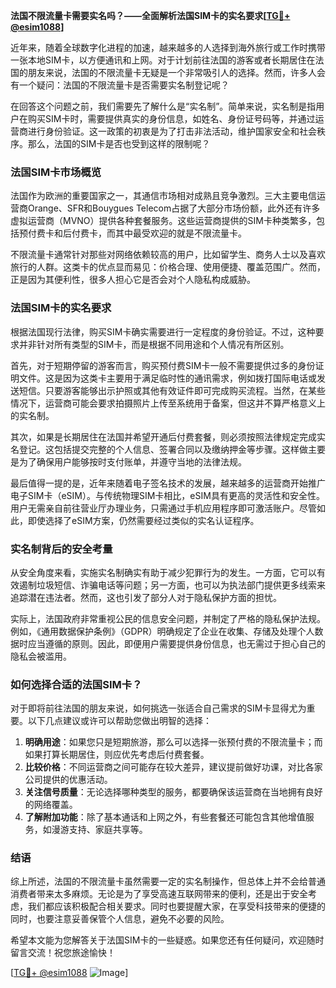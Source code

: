 **法国不限流量卡需要实名吗？——全面解析法国SIM卡的实名要求[[TG💪+ @esim1088](https://t.me/s/esim1088)]**

近年来，随着全球数字化进程的加速，越来越多的人选择到海外旅行或工作时携带一张本地SIM卡，以方便通讯和上网。对于计划前往法国的游客或者长期居住在法国的朋友来说，法国的不限流量卡无疑是一个非常吸引人的选择。然而，许多人会有一个疑问：法国的不限流量卡是否需要实名制登记呢？

在回答这个问题之前，我们需要先了解什么是“实名制”。简单来说，实名制是指用户在购买SIM卡时，需要提供真实的身份信息，如姓名、身份证号码等，并通过运营商进行身份验证。这一政策的初衷是为了打击非法活动，维护国家安全和社会秩序。那么，法国的SIM卡是否也受到这样的限制呢？

### 法国SIM卡市场概览

法国作为欧洲的重要国家之一，其通信市场相对成熟且竞争激烈。三大主要电信运营商Orange、SFR和Bouygues Telecom占据了大部分市场份额，此外还有许多虚拟运营商（MVNO）提供各种套餐服务。这些运营商提供的SIM卡种类繁多，包括预付费卡和后付费卡，而其中最受欢迎的就是不限流量卡。

不限流量卡通常针对那些对网络依赖较高的用户，比如留学生、商务人士以及喜欢旅行的人群。这类卡的优点显而易见：价格合理、使用便捷、覆盖范围广。然而，正是因为其便利性，很多人担心它是否会对个人隐私构成威胁。

### 法国SIM卡的实名要求

根据法国现行法律，购买SIM卡确实需要进行一定程度的身份验证。不过，这种要求并非针对所有类型的SIM卡，而是根据不同用途和个人情况有所区别。

首先，对于短期停留的游客而言，购买预付费SIM卡一般不需要提供过多的身份证明文件。这是因为这类卡主要用于满足临时性的通讯需求，例如拨打国际电话或发送短信。只要游客能够出示护照或其他有效证件即可完成购买流程。当然，在某些情况下，运营商可能会要求拍摄照片上传至系统用于备案，但这并不算严格意义上的实名制。

其次，如果是长期居住在法国并希望开通后付费套餐，则必须按照法律规定完成实名登记。这包括提交完整的个人信息、签署合同以及缴纳押金等步骤。这样做主要是为了确保用户能够按时支付账单，并遵守当地的法律法规。

最后值得一提的是，近年来随着电子签名技术的发展，越来越多的运营商开始推广电子SIM卡（eSIM）。与传统物理SIM卡相比，eSIM具有更高的灵活性和安全性。用户无需亲自前往营业厅办理业务，只需通过手机应用程序即可激活账户。尽管如此，即使选择了eSIM方案，仍然需要经过类似的实名认证程序。

### 实名制背后的安全考量

从安全角度来看，实施实名制确实有助于减少犯罪行为的发生。一方面，它可以有效遏制垃圾短信、诈骗电话等问题；另一方面，也可以为执法部门提供更多线索来追踪潜在违法者。然而，这也引发了部分人对于隐私保护方面的担忧。

实际上，法国政府非常重视公民的信息安全问题，并制定了严格的隐私保护法规。例如，《通用数据保护条例》（GDPR）明确规定了企业在收集、存储及处理个人数据时应当遵循的原则。因此，即便用户需要提供身份信息，也无需过于担心自己的隐私会被滥用。

### 如何选择合适的法国SIM卡？

对于即将前往法国的朋友来说，如何挑选一张适合自己需求的SIM卡显得尤为重要。以下几点建议或许可以帮助您做出明智的选择：

1. **明确用途**：如果您只是短期旅游，那么可以选择一张预付费的不限流量卡；而如果打算长期居住，则应优先考虑后付费套餐。
2. **比较价格**：不同运营商之间可能存在较大差异，建议提前做好功课，对比各家公司提供的优惠活动。
3. **关注信号质量**：无论选择哪种类型的服务，都要确保该运营商在当地拥有良好的网络覆盖。
4. **了解附加功能**：除了基本通话和上网之外，有些套餐还可能包含其他增值服务，如漫游支持、家庭共享等。

### 结语

综上所述，法国的不限流量卡虽然需要一定的实名制操作，但总体上并不会给普通消费者带来太多麻烦。无论是为了享受高速互联网带来的便利，还是出于安全考虑，我们都应该积极配合相关要求。同时也要提醒大家，在享受科技带来的便捷的同时，也要注意妥善保管个人信息，避免不必要的风险。

希望本文能为您解答关于法国SIM卡的一些疑惑。如果您还有任何疑问，欢迎随时留言交流！祝您旅途愉快！

[[TG💪+ @esim1088](https://t.me/s/esim1088) ![Image](https://i.postimg.cc/4NQfJmqS/Snipaste-2025-05-13-00-14-12.png)]